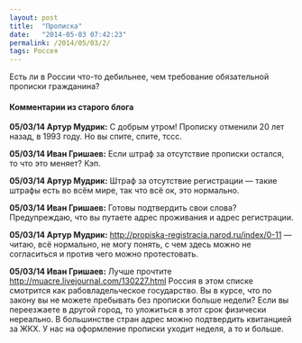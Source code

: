 ```yaml
---
layout: post
title:  "Прописка"
date:   "2014-05-03 07:42:23"
permalink: /2014/05/03/2/
tags: Россея
---
```


Есть ли в России что-то дебильнее, чем требование обязательной
прописки гражданина?


#### Комментарии из старого блога


**05/03/14 Артур Мудрик:** С добрым утром! Прописку отменили 20 лет
  назад, в 1993 году. Но вы спите, спите, тссс.


**05/03/14 Иван Гришаев:** Если штраф за отсутствие прописки остался,
то что это меняет?  Кэп.


**05/03/14 Артур Мудрик:** Штраф за отсутствие регистрации — такие
  штрафы есть во всём мире, так что всё ок, это нормально.


**05/03/14 Иван Гришаев:** Готовы подтвердить свои слова?
  Предупреждаю, что вы путаете адрес проживания и адрес регистрации.


**05/03/14 Артур Мудрик:**
  http://propiska-registracia.narod.ru/index/0-11 — читаю, всё
  нормально, не могу понять, с чем здесь можно не согласиться и против
  чего можно протестовать.


**05/03/14 Иван Гришаев:** Лучше прочтите
http://muacre.livejournal.com/130227.html Россия в этом списке
смотрится как рабовладельческое государство.  Вы в курсе, что по
закону вы не можете пребывать без прописки больше недели? Если вы
переезжаете в другой город, то уложиться в этот срок физически
нереально.  В большинстве стран адрес можно подтвердить квитанцией за
ЖКХ. У нас на оформление прописки уходит неделя, а то и больше.
